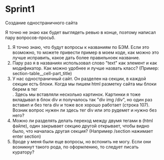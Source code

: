 # Sprint1
Создание одностраничного сайта

Я точно не знаю как будет выглядеть ревью в конце, поэтому написал пару вопросов-просьб.

1. Я точно знаю, что будут вопросы к названиям по БЭМ. Если это возможно, то можете привести пример в моем коде, как можно это лучше исправить, какое дать более правильноек название. 
2. Пару раз я в названиях использовал слово "text" как элемент и как модификатор. Как можно удобнее и лучше назвать класс? (Пример: section-table__cell-part_title)
3. У нас одностраничный сайт. Он разделен на секции, в каждой секции есть блоки. Когда мы пишем html разметку сайта мы блоки берем в тег <div>. Здесь мы вставляли несколько картинок. Картинки я тоже вкладывал в блок div и получалось так "div img /div", но один раз вставил и без тега div и тоже все хорошо работает (строка 107). Возник вопрос нужен ли здесь тег div или это рудемет и нужно без него? 
4. Можно ли разделять делать переход между двумя тегами в (html файле), один закрывает секцию другой открывает, чтобы видно было, что началась другая секция? (Например /section нажимает enter section)
5. Вроде у меня были еще вопросы, но вспонить не могу. Если они возникнут такого рода, по оформлению, то следует писать куратору?
